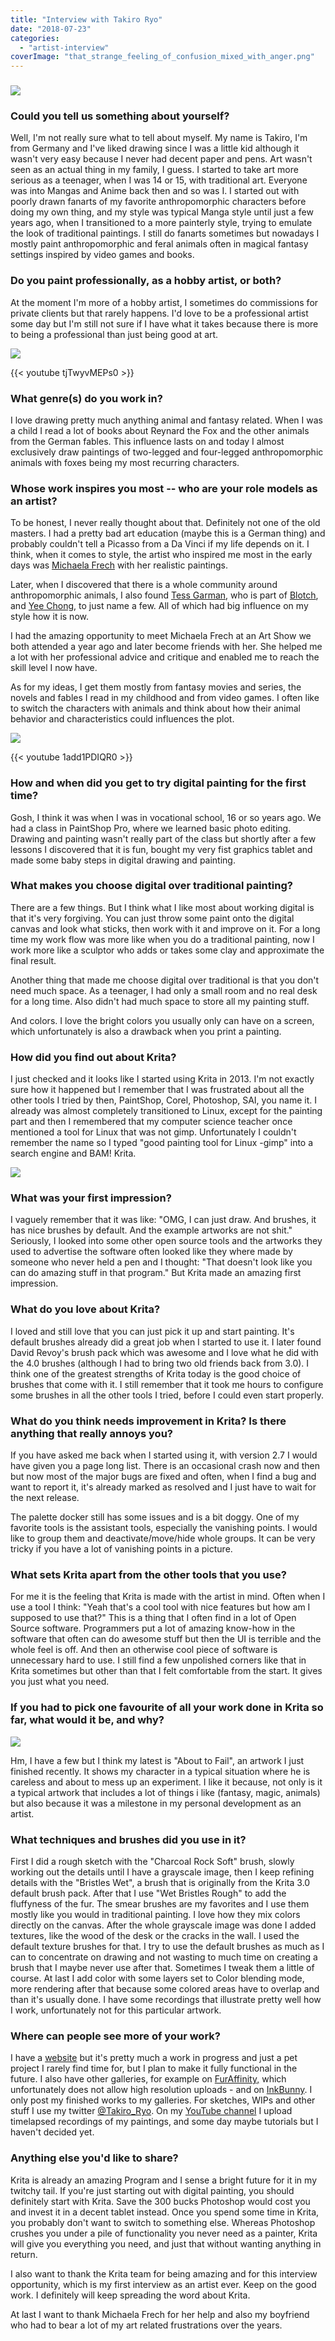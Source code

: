 ```yaml
---
title: "Interview with Takiro Ryo"
date: "2018-07-23"
categories: 
  - "artist-interview"
coverImage: "that_strange_feeling_of_confusion_mixed_with_anger.png"
---
```


### ![](/images/posts/2018/friend_or_foe.png)

### Could you tell us something about yourself?

Well, I'm not really sure what to tell about myself. My name is Takiro, I'm from Germany and I've liked drawing since I was a little kid although it wasn't very easy because I never had decent paper and pens. Art wasn't seen as an actual thing in my family, I guess. I started to take art more serious as a teenager, when I was 14 or 15, with traditional art. Everyone was into Mangas and Anime back then and so was I. I started out with poorly drawn fanarts of my favorite anthropomorphic characters before doing my own thing, and my style was typical Manga style until just a few years ago, when I transitioned to a more painterly style, trying to emulate the look of traditional paintings. I still do fanarts sometimes but nowadays I mostly paint anthropomorphic and feral animals often in magical fantasy settings inspired by video games and books.

### Do you paint professionally, as a hobby artist, or both?

At the moment I'm more of a hobby artist, I sometimes do commissions for private clients but that rarely happens. I'd love to be a professional artist some day but I'm still not sure if I have what it takes because there is more to being a professional than just being good at art.

![](/images/posts/2018/nyaaas_lickable_paws.png)

{{< youtube tjTwyvMEPs0 >}}

### What genre(s) do you work in?

I love drawing pretty much anything animal and fantasy related. When I was a child I read a lot of books about Reynard the Fox and the other animals from the German fables. This influence lasts on and today I almost exclusively draw paintings of two-legged and four-legged anthropomorphic animals with foxes being my most recurring characters.

### Whose work inspires you most -- who are your role models as an artist?

To be honest, I never really thought about that. Definitely not one of the old masters. I had a pretty bad art education (maybe this is a German thing) and probably couldn't tell a Picasso from a Da Vinci if my life depends on it. I think, when it comes to style, the artist who inspired me most in the early days was [Michaela Frech](http://michaela-frech.de) with her realistic paintings.

Later, when I discovered that there is a whole community around anthropomorphic animals, I also found [Tess Garman](http://tessgarman.tumblr.com/), who is part of [Blotch](http://www.screwbald.com/?page_id=16), and [Yee Chong](https://www.instagram.com/art_of_silverfox/), to just name a few. All of which had big influence on my style how it is now.

I had the amazing opportunity to meet Michaela Frech at an Art Show we both attended a year ago and later become friends with her. She helped me a lot with her professional advice and critique and enabled me to reach the skill level I now have.

As for my ideas, I get them mostly from fantasy movies and series, the novels and fables I read in my childhood and from video games. I often like to switch the characters with animals and think about how their animal behavior and characteristics could influences the plot.

![](/images/posts/2018/sightseeing_flight.png)

{{< youtube 1add1PDIQR0 >}}

### How and when did you get to try digital painting for the first time?

Gosh, I think it was when I was in vocational school, 16 or so years ago. We had a class in PaintShop Pro, where we learned basic photo editing. Drawing and painting wasn't really part of the class but shortly after a few lessons I discovered that it is fun, bought my very fist graphics tablet and made some baby steps in digital drawing and painting.

### What makes you choose digital over traditional painting?

There are a few things. But I think what I like most about working digital is that it's very forgiving. You can just throw some paint onto the digital canvas and look what sticks, then work with it and improve on it. For a long time my work flow was more like when you do a traditional painting, now I work more like a sculptor who adds or takes some clay and approximate the final result.

Another thing that made me choose digital over traditional is that you don't need much space. As a teenager, I had only a small room and no real desk for a long time. Also didn't had much space to store all my painting stuff.

And colors. I love the bright colors you usually only can have on a screen, which unfortunately is also a drawback when you print a painting.

### How did you find out about Krita?

I just checked and it looks like I started using Krita in 2013. I'm not exactly sure how it happened but I remember that I was frustrated about all the other tools I tried by then, PaintShop, Corel, Photoshop, SAI, you name it. I already was almost completely transitioned to Linux, except for the painting part and then I remembered that my computer science teacher once mentioned a tool for Linux that was not gimp. Unfortunately I couldn't remember the name so I typed "good painting tool for Linux -gimp" into a search engine and BAM! Krita.

![](/images/posts/2018/dont_let_go_we_almost_have_one.png)

### What was your first impression?

I vaguely remember that it was like: "OMG, I can just draw. And brushes, it has nice brushes by default. And the example artworks are not shit." Seriously, I looked into some other open source tools and the artworks they used to advertise the software often looked like they where made by someone who never held a pen and I thought: "That doesn't look like you can do amazing stuff in that program." But Krita made an amazing first impression.

### What do you love about Krita?

I loved and still love that you can just pick it up and start painting. It's default brushes already did a great job when I started to use it. I later found David Revoy's brush pack which was awesome and I love what he did with the 4.0 brushes (although I had to bring two old friends back from 3.0). I think one of the greatest strengths of Krita today is the good choice of brushes that come with it. I still remember that it took me hours to configure some brushes in all the other tools I tried, before I could even start properly.

### What do you think needs improvement in Krita? Is there anything that really annoys you?

If you have asked me back when I started using it, with version 2.7 I would have given you a page long list. There is an occasional crash now and then but now most of the major bugs are fixed and often, when I find a bug and want to report it, it's already marked as resolved and I just have to wait for the next release.

The palette docker still has some issues and is a bit doggy. One of my favorite tools is the assistant tools, especially the vanishing points. I would like to group them and deactivate/move/hide whole groups. It can be very tricky if you have a lot of vanishing points in a picture.

### What sets Krita apart from the other tools that you use?

For me it is the feeling that Krita is made with the artist in mind. Often when I use a tool I think: "Yeah that's a cool tool with nice features but how am I supposed to use that?" This is a thing that I often find in a lot of Open Source software. Programmers put a lot of amazing know-how in the software that often can do awesome stuff but then the UI is terrible and the whole feel is off. And then an otherwise cool piece of software is unnecessary hard to use. I still find a few unpolished corners like that in Krita sometimes but other than that I felt comfortable from the start. It gives you just what you need.

### If you had to pick one favourite of all your work done in Krita so far, what would it be, and why?

![](/images/posts/2018/about_to_fail.png)

Hm, I have a few but I think my latest is "About to Fail", an artwork I just finished recently. It shows my character in a typical situation where he is careless and about to mess up an experiment. I like it because, not only is it a typical artwork that includes a lot of things i like (fantasy, magic, animals) but also because it was a milestone in my personal development as an artist.

### What techniques and brushes did you use in it?

First I did a rough sketch with the "Charcoal Rock Soft" brush, slowly working out the details until I have a grayscale image, then I keep refining details with the "Bristles Wet", a brush that is originally from the Krita 3.0 default brush pack. After that I use "Wet Bristles Rough" to add the fluffyness of the fur. The smear brushes are my favorites and I use them mostly like you would in traditional painting. I love how they mix colors directly on the canvas. After the whole grayscale image was done I added textures, like the wood of the desk or the cracks in the wall. I used the default texture brushes for that. I try to use the default brushes as much as I can to concentrate on drawing and not wasting to much time on creating a brush that I maybe never use after that. Sometimes I tweak them a little of course. At last I add color with some layers set to Color blending mode, more rendering after that because some colored areas have to overlap and than it's usually done. I have some recordings that illustrate pretty well how I work, unfortunately not for this particular artwork.

### Where can people see more of your work?

I have a [website](http://gelbfuchs.com) but it's pretty much a work in progress and just a pet project I rarely find time for, but I plan to make it fully functional in the future. I also have other galleries, for example on [FurAffinity,](https://www.furaffinity.net/gallery/takiro/) which unfortunately does not allow high resolution uploads - and on [InkBunny](https://inkbunny.net/gallery/Takiro). I only post my finished works to my galleries. For sketches, WIPs and other stuff I use my twitter [@Takiro\_Ryo](https://twitter.com/Takiro_Ryo). On my [YouTube channel](https://www.youtube.com/user/TakiroRyo) I upload timelapsed recordings of my paintings, and some day maybe tutorials but I haven't decided yet.

### Anything else you'd like to share?

Krita is already an amazing Program and I sense a bright future for it in my twitchy tail. If you're just starting out with digital painting, you should definitely start with Krita. Save the 300 bucks Photoshop would cost you and invest it in a decent tablet instead. Once you spend some time in Krita, you probably don't want to switch to something else. Whereas Photoshop crushes you under a pile of functionality you never need as a painter, Krita will give you everything you need, and just that without wanting anything in return.

I also want to thank the Krita team for being amazing and for this interview opportunity, which is my first interview as an artist ever. Keep on the good work. I definitely will keep spreading the word about Krita.

At last I want to thank Michaela Frech for her help and also my boyfriend who had to bear a lot of my art related frustrations over the years.
